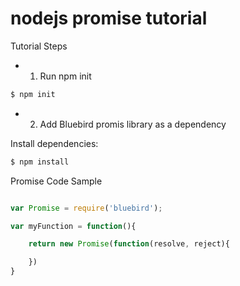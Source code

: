 # nodejs promise tutorial

Tutorial Steps

- 1. Run npm init

```bash
$ npm init
```
- 2. Add Bluebird promis library as a dependency

Install dependencies:
```bash
$ npm install
```

Promise Code Sample

```js

var Promise = require('bluebird');

var myFunction = function(){

	return new Promise(function(resolve, reject){

	})
}


```